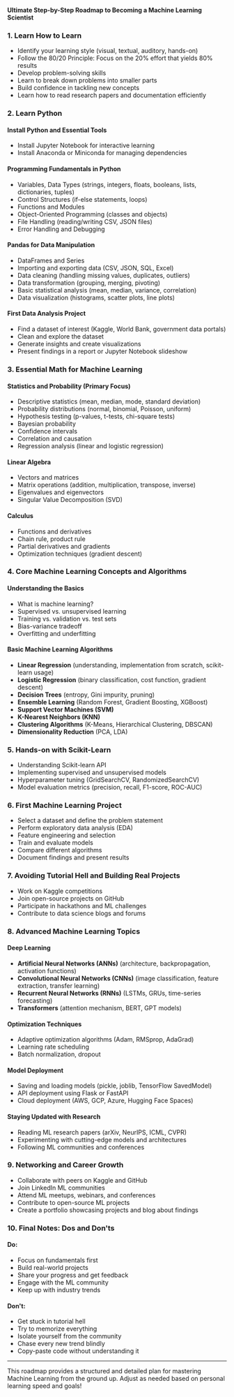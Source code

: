**Ultimate Step-by-Step Roadmap to Becoming a Machine Learning Scientist**

### **1. Learn How to Learn**
- Identify your learning style (visual, textual, auditory, hands-on)
- Follow the 80/20 Principle: Focus on the 20% effort that yields 80% results
- Develop problem-solving skills
- Learn to break down problems into smaller parts
- Build confidence in tackling new concepts
- Learn how to read research papers and documentation efficiently

### **2. Learn Python**
#### **Install Python and Essential Tools**
- Install Jupyter Notebook for interactive learning
- Install Anaconda or Miniconda for managing dependencies

#### **Programming Fundamentals in Python**
- Variables, Data Types (strings, integers, floats, booleans, lists, dictionaries, tuples)
- Control Structures (if-else statements, loops)
- Functions and Modules
- Object-Oriented Programming (classes and objects)
- File Handling (reading/writing CSV, JSON files)
- Error Handling and Debugging

#### **Pandas for Data Manipulation**
- DataFrames and Series
- Importing and exporting data (CSV, JSON, SQL, Excel)
- Data cleaning (handling missing values, duplicates, outliers)
- Data transformation (grouping, merging, pivoting)
- Basic statistical analysis (mean, median, variance, correlation)
- Data visualization (histograms, scatter plots, line plots)

#### **First Data Analysis Project**
- Find a dataset of interest (Kaggle, World Bank, government data portals)
- Clean and explore the dataset
- Generate insights and create visualizations
- Present findings in a report or Jupyter Notebook slideshow

### **3. Essential Math for Machine Learning**
#### **Statistics and Probability** (Primary Focus)
- Descriptive statistics (mean, median, mode, standard deviation)
- Probability distributions (normal, binomial, Poisson, uniform)
- Hypothesis testing (p-values, t-tests, chi-square tests)
- Bayesian probability
- Confidence intervals
- Correlation and causation
- Regression analysis (linear and logistic regression)

#### **Linear Algebra**
- Vectors and matrices
- Matrix operations (addition, multiplication, transpose, inverse)
- Eigenvalues and eigenvectors
- Singular Value Decomposition (SVD)

#### **Calculus**
- Functions and derivatives
- Chain rule, product rule
- Partial derivatives and gradients
- Optimization techniques (gradient descent)

### **4. Core Machine Learning Concepts and Algorithms**
#### **Understanding the Basics**
- What is machine learning?
- Supervised vs. unsupervised learning
- Training vs. validation vs. test sets
- Bias-variance tradeoff
- Overfitting and underfitting

#### **Basic Machine Learning Algorithms**
- **Linear Regression** (understanding, implementation from scratch, scikit-learn usage)
- **Logistic Regression** (binary classification, cost function, gradient descent)
- **Decision Trees** (entropy, Gini impurity, pruning)
- **Ensemble Learning** (Random Forest, Gradient Boosting, XGBoost)
- **Support Vector Machines (SVM)**
- **K-Nearest Neighbors (KNN)**
- **Clustering Algorithms** (K-Means, Hierarchical Clustering, DBSCAN)
- **Dimensionality Reduction** (PCA, LDA)

### **5. Hands-on with Scikit-Learn**
- Understanding Scikit-learn API
- Implementing supervised and unsupervised models
- Hyperparameter tuning (GridSearchCV, RandomizedSearchCV)
- Model evaluation metrics (precision, recall, F1-score, ROC-AUC)

### **6. First Machine Learning Project**
- Select a dataset and define the problem statement
- Perform exploratory data analysis (EDA)
- Feature engineering and selection
- Train and evaluate models
- Compare different algorithms
- Document findings and present results

### **7. Avoiding Tutorial Hell and Building Real Projects**
- Work on Kaggle competitions
- Join open-source projects on GitHub
- Participate in hackathons and ML challenges
- Contribute to data science blogs and forums

### **8. Advanced Machine Learning Topics**
#### **Deep Learning**
- **Artificial Neural Networks (ANNs)** (architecture, backpropagation, activation functions)
- **Convolutional Neural Networks (CNNs)** (image classification, feature extraction, transfer learning)
- **Recurrent Neural Networks (RNNs)** (LSTMs, GRUs, time-series forecasting)
- **Transformers** (attention mechanism, BERT, GPT models)

#### **Optimization Techniques**
- Adaptive optimization algorithms (Adam, RMSprop, AdaGrad)
- Learning rate scheduling
- Batch normalization, dropout

#### **Model Deployment**
- Saving and loading models (pickle, joblib, TensorFlow SavedModel)
- API deployment using Flask or FastAPI
- Cloud deployment (AWS, GCP, Azure, Hugging Face Spaces)

#### **Staying Updated with Research**
- Reading ML research papers (arXiv, NeurIPS, ICML, CVPR)
- Experimenting with cutting-edge models and architectures
- Following ML communities and conferences

### **9. Networking and Career Growth**
- Collaborate with peers on Kaggle and GitHub
- Join LinkedIn ML communities
- Attend ML meetups, webinars, and conferences
- Contribute to open-source ML projects
- Create a portfolio showcasing projects and blog about findings

### **10. Final Notes: Dos and Don'ts**
#### **Do:**
- Focus on fundamentals first
- Build real-world projects
- Share your progress and get feedback
- Engage with the ML community
- Keep up with industry trends

#### **Don't:**
- Get stuck in tutorial hell
- Try to memorize everything
- Isolate yourself from the community
- Chase every new trend blindly
- Copy-paste code without understanding it

---
This roadmap provides a structured and detailed plan for mastering Machine Learning from the ground up. Adjust as needed based on personal learning speed and goals!

